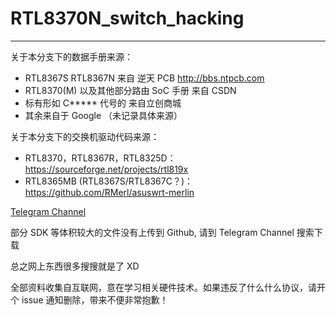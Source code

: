# RTL8370N_switch_hacking
---

关于本分支下的数据手册来源：
 - RTL8367S RTL8367N 来自 逆天 PCB http://bbs.ntpcb.com 
 - RTL8370(M) 以及其他部分路由 SoC 手册 来自 CSDN
 - 标有形如 C***** 代号的 来自立创商城
 - 其余来自于 Google （未记录具体来源）
 
关于本分支下的交换机驱动代码来源：
 - RTL8370，RTL8367R，RTL8325D：https://sourceforge.net/projects/rtl819x 
 - RTL8365MB (RTL8367S/RTL8367C？)：https://github.com/RMerl/asuswrt-merlin 

[Telegram Channel](https://t.me/Realtek_Switch_Hacking)  

部分 SDK 等体积较大的文件没有上传到 Github, 请到 Telegram Channel 搜索下载 

总之网上东西很多搜搜就是了 XD  

全部资料收集自互联网，意在学习相关硬件技术。如果违反了什么什么协议，请开个 issue 通知删除，带来不便非常抱歉！




